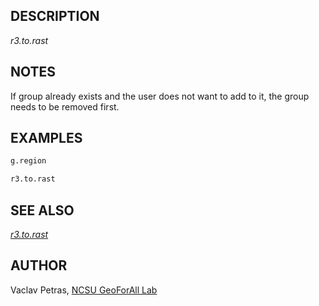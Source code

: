 ## DESCRIPTION

*r3.to.rast*

## NOTES

If group already exists and the user does not want to add to it, the
group needs to be removed first.

## EXAMPLES

```sh
g.region

r3.to.rast
```

## SEE ALSO

*[r3.to.rast](https://grass.osgeo.org/grass-stable/manuals/r3.to.rast.html)*

## AUTHOR

Vaclav Petras, [NCSU GeoForAll
Lab](https://geospatial.ncsu.edu/geoforall/)
